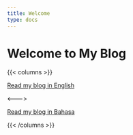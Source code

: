```yaml
---
title: Welcome
type: docs
---
```


# Welcome to My Blog

{{< columns >}}

<a href="/posts" class="book-btn">Read my blog in English</a>

<--->

<a href="/id/posts" class="book-btn">Read my blog in Bahasa</a>

{{< /columns >}}
